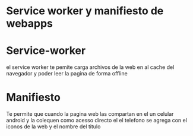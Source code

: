 <h1>Service worker y manifiesto de webapps</h1>

# Service-worker
el service worker te pemite carga archivos de la web en al cache del navegador y poder leer la pagina de forma offline

# Manifiesto
Te permite que cuando la pagina web las compartan en el un celular android y la colequen como acesso directo el el telefono se agrega
con el iconos de la web y el nombre del titulo
